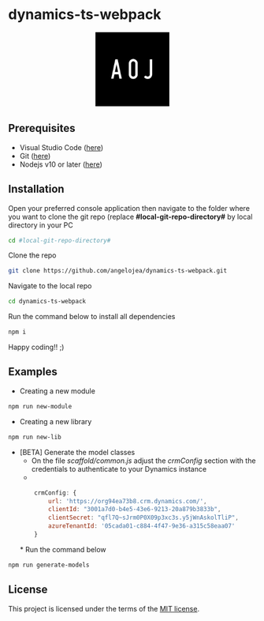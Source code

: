 # dynamics-ts-webpack

<div align="center">
    <img src="https://raw.githubusercontent.com/angelojea/dynamics-ts-webpack/main/logo.png" style="max-width: 100%;width: 150px;">
</div>

## Prerequisites

* Visual Studio Code (<a href="https://code.visualstudio.com/">here</a>)</li>
* Git (<a href="https://git-scm.com/download/win/">here</a>)</li>
* Nodejs v10 or later (<a href="https://nodejs.org/en/download/">here</a>)</li>

## Installation

Open your preferred console application then navigate to the folder where you want to clone the git repo (replace <b>#local-git-repo-directory#</b> by local directory in your PC

```sh
cd #local-git-repo-directory#
```

Clone the repo

```sh
git clone https://github.com/angelojea/dynamics-ts-webpack.git
```

Navigate to the local repo

```sh
cd dynamics-ts-webpack
```

Run the command below to install all dependencies

```sh
npm i
```

Happy coding!! ;)


## Examples

* Creating a new module

```sh
npm run new-module
```

* Creating a new library

```sh
npm run new-lib
```

* <span>[BETA]</span> Generate the model classes
    * On the file *scaffold/common.js* adjust the *crmConfig* section with the credentials to authenticate to your Dynamics instance 
    * <div>
    ```javascript
        crmConfig: {
            url: 'https://org94ea73b8.crm.dynamics.com/',
            clientId: "3001a7d0-b4e5-43e6-9213-20a879b3833b",
            clientSecret: "qfl7Q~sJrm0P0X09p3xc3s.y5jWnAskolTliP",
            azureTenantId: '05cada01-c884-4f47-9e36-a315c58eaa07'
        }
    ```
    </div>
    * Run the command below

```sh
npm run generate-models
```

## License

This project is licensed under the terms of the [MIT license](/LICENSE).